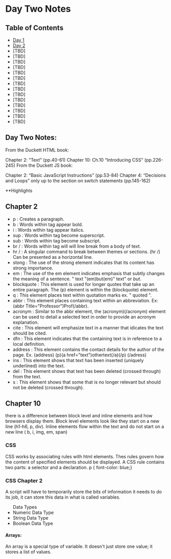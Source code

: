 # Day Two Notes

## Table of Contents

- [Day 1](class-01.md)
- [Day 2](class-02.md)
- [TBD]
- [TBD]
- [TBD]
- [TBD]
- [TBD]
- [TBD]
- [TBD]
- [TBD]
- [TBD]
- [TBD]
- [TBD]
- [TBD]
- [TBD]
- [TBD]


## Day Two Notes:

From the Duckett HTML book:

Chapter 2: “Text” (pp.40-61)
Chapter 10: Ch.10 “Introducing CSS” (pp.226-245)
From the Duckett JS book:

Chapter 2: “Basic JavaScript Instructions” (pp.53-84)
Chapter 4: “Decisions and Loops” only up to the section on switch statements (pp.145-162)


**Highlights

## Chapter 2
- p : Creates a paragraph.
- b : Words within tag appear bold.
- i : Words within tag appear italics.
- sup : Words within tag become superscript.
- sub : Words within tag become subscript.
- br / : Words within tag will will line break from a body of text.
- hr / : A singular command to break between themes or sections. (hr /) Can be presented as a horizontal line.
- stong : The use of the strong element indicates that its content has strong importance.
- em : The use of the em element indicates emphasis that subtly changes the meaning of a sentence. " text "(em)but(em)" text" or *but*.
- blockquote : This element is used for longer quotes that take up an entire paragraph. The (p) element is within the (blockquote) element.
- q : This element places text within quotation marks ex. " quoted ".
- abbr :  This element places containing text within an abbreviation. Ex: (abbr Title="Professor")Prof(/abbr).
- acronym : Similar to the abbr element, the (acronym)(/acronym) element can be used to detail a selected text in order to provide an acronym explanation.
- cite : This element will emphasize text in a manner that idicates the text should be cited.
- dfn : This element indicates that the containing text is in reference to a local definition.
- address : This element contains the contact details for the author of the page. 
          Ex. (address)
                  (p)(a href="text")othertext(/a)(/p)
              (/adress)
- ins : This element shows that text has been inserted (uniquely underlined) into the text.
- del : This element shows that text has been deleted (crossed through) from the text.
- s : This element shows that some that is no longer relevant but should not be deleted (crossed through).

## Chapter 10

there is a difference between block level and inline elements and how browsers display them. Block level elements look like they start on a new line (h1-h6, p, div). Inline elements flow within the text and do not start on a new line ( b, i, img, em, span)

### CSS

CSS works by associating rules with html elements. Thes rules govern how the content of specified elements should be displayed. A CSS rule contains two parts: a selector and a declaration. p { font-color: blue;}

### CSS Chapter 2

A script will have to temporarily store the bits of information it needs to do its job, it can store this data in what is called variables.

<ul>Data Types
  <li>Numeric Data Type</li>
  <li>String Data Type</li>
  <li>Boolean Data Type</li>
</ul>

#### Arrays:
 
 An array is a special type of variable. It doesn't just store one value; it stores a list of values.




